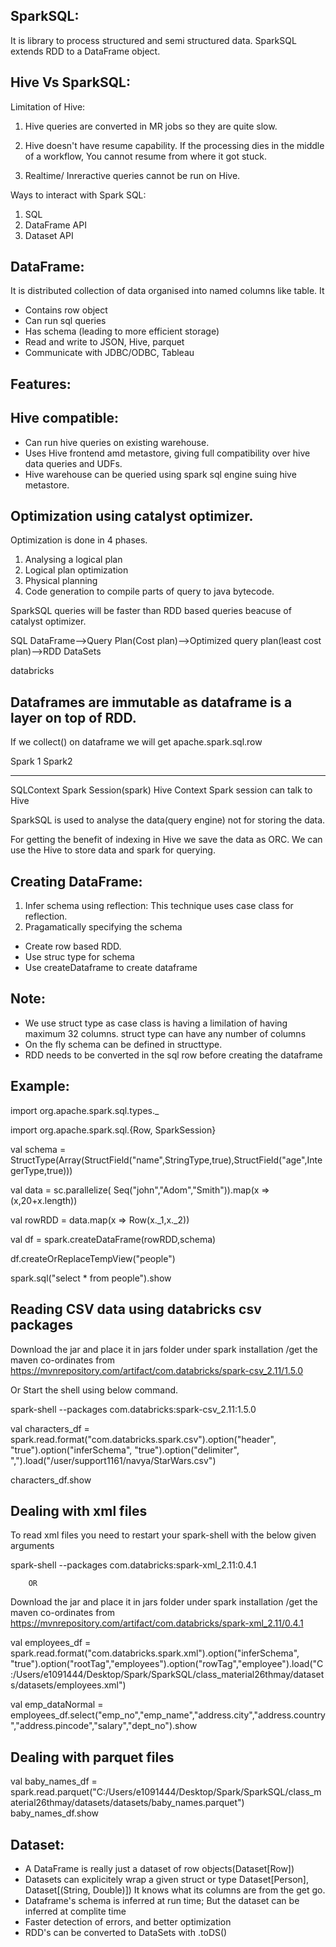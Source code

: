 SparkSQL: 
------------
It is library to process structured and semi structured data. SparkSQL extends RDD to a DataFrame object.

Hive Vs SparkSQL:
--------------------

Limitation of Hive:
1. Hive queries are converted in MR jobs so they are quite slow.

2. Hive doesn't have resume capability. If the processing dies in the middle of a workflow, You cannot resume from where it got stuck.

3. Realtime/ Inreractive queries cannot be run on Hive.


Ways to interact with Spark SQL:
1. SQL
2. DataFrame API
3. Dataset API

DataFrame:
----------
It is distributed collection of data organised into named columns like table. It
- Contains row object
- Can run sql queries
- Has schema (leading to more efficient storage)
- Read and write to JSON, Hive, parquet
- Communicate with JDBC/ODBC, Tableau

Features:
------------

Hive compatible:
-----------------
- Can run hive queries on existing warehouse.
- Uses Hive frontend amd metastore, giving full compatibility over hive data queries and UDFs.
- Hive warehouse can be queried using spark sql engine suing hive metastore.

Optimization using catalyst optimizer.
--------------------------------------
Optimization is done in 4 phases.
1. Analysing a logical plan
2. Logical plan optimization
3. Physical planning
4. Code generation to compile parts of query to java bytecode.

SparkSQL queries will be faster than RDD based queries beacuse of catalyst optimizer.

SQL
DataFrame-->Query Plan(Cost plan)-->Optimized query plan(least cost plan)-->RDD
DataSets

﻿﻿databricks

Dataframes are immutable as dataframe is a layer on top of RDD.
----------------------------

If we collect() on dataframe we will get apache.spark.sql.row

Spark 1		Spark2
---------	---------
SQLContext	Spark Session(spark)
Hive Context	Spark session can talk to Hive


SparkSQL is used to analyse the data(query engine) not for storing the data.

For getting the benefit of indexing in Hive we save the data as ORC. We can use the Hive to store data and spark for querying. 

Creating DataFrame:
--------------------------

1) Infer schema using reflection: This technique uses case class for reflection.
2) Pragamatically specifying the schema
- Create row based RDD.
- Use struc type for schema
- Use createDataframe to create dataframe

Note:
-----
- We use struct type as case class is having a limilation of having maximum 32 columns. struct type can have any number of columns
- On the fly schema can be defined in structtype.
- RDD needs to be converted in the sql row before creating the dataframe

Example:
--------

import org.apache.spark.sql.types._

import org.apache.spark.sql.{Row, SparkSession}

val schema = StructType(Array(StructField("name",StringType,true),StructField("age",IntegerType,true)))

val data = sc.parallelize( Seq("john","Adom","Smith")).map(x => (x,20+x.length))

val rowRDD = data.map(x => Row(x._1,x._2))	

val df = spark.createDataFrame(rowRDD,schema)

df.createOrReplaceTempView("people")

spark.sql("select * from people").show


Reading CSV data using databricks csv packages
----------------------------------------------------------------------
Download the jar and place it in jars folder under spark installation /get the maven co-ordinates from https://mvnrepository.com/artifact/com.databricks/spark-csv_2.11/1.5.0

Or 
Start the shell using below command.

spark-shell --packages com.databricks:spark-csv_2.11:1.5.0

val characters_df = spark.read.format("com.databricks.spark.csv").option("header", "true").option("inferSchema", "true").option("delimiter", ",").load("/user/support1161/navya/StarWars.csv")

characters_df.show

Dealing with xml files
---------------------

To read xml files you need to restart your spark-shell with the below given arguments

spark-shell --packages com.databricks:spark-xml_2.11:0.4.1

		OR
Download the jar and place it in jars folder under spark installation /get the maven co-ordinates from 		
https://mvnrepository.com/artifact/com.databricks/spark-xml_2.11/0.4.1

val employees_df = spark.read.format("com.databricks.spark.xml").option("inferSchema", "true").option("rootTag","employees").option("rowTag","employee").load("C:/Users/e1091444/Desktop/Spark/SparkSQL/class_material26thmay/datasets/datasets/employees.xml")

val emp_dataNormal = employees_df.select("emp_no","emp_name","address.city","address.country","address.pincode","salary","dept_no").show

Dealing with parquet files
--------------------------
val baby_names_df = spark.read.parquet("C:/Users/e1091444/Desktop/Spark/SparkSQL/class_material26thmay/datasets/datasets/baby_names.parquet")
baby_names_df.show


Dataset:
--------
- A DataFrame is really just a dataset of row objects(Dataset[Row])
- Datasets can explicitely wrap a given struct or type
	Dataset[Person], Dataset[(String, Double)])
	It knows what its columns are from the get go.
- Dataframe's schema is inferred at run time; But the dataset can be inferred at complite time 
- Faster detection of errors, and better optimization
- RDD's can be converted to DataSets with .toDS()
